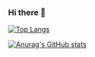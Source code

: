 ### Hi there 👋

[![Top Langs](https://github-readme-stats.vercel.app/api/top-langs/?username=Planck16&layout=compact&theme=dark)](https://github.com/anuraghazra/github-readme-stats)

[![Anurag's GitHub stats](https://github-readme-stats.vercel.app/api?username=Planck16&layout=compact&theme=dark)](https://github.com/anuraghazra/github-readme-stats)
